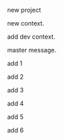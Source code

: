 new project

new context.

add dev context.

master message.

add 1

add 2

add 3

add 4

add 5

add 6